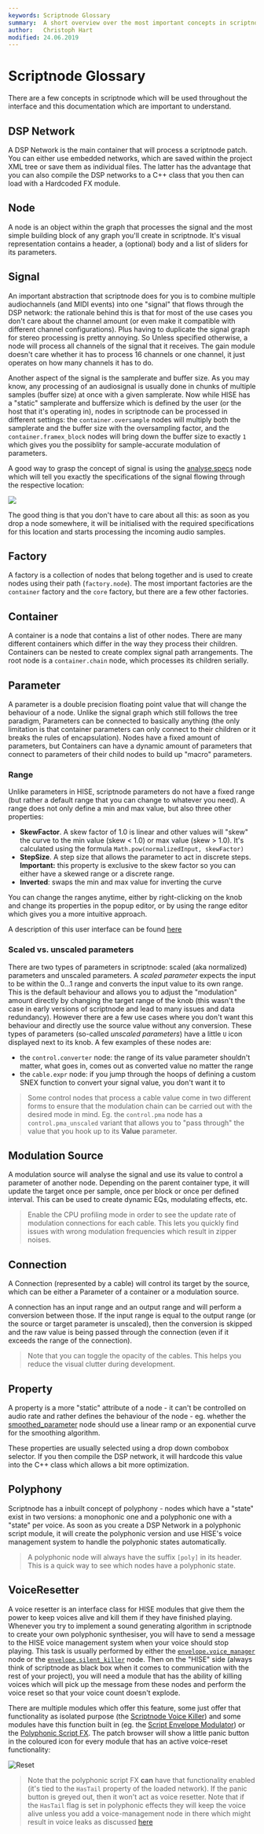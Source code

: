 ```yaml
---
keywords: Scriptnode Glossary
summary:  A short overview over the most important concepts in scriptnode
author:   Christoph Hart
modified: 24.06.2019
---
```


# Scriptnode Glossary

There are a few concepts in scriptnode which will be used throughout the interface and this documentation which are important to understand.

## DSP Network

A DSP Network is the main container that will process a scriptnode patch. You can either use embedded networks, which are saved within the project XML tree  or save them as individual files. The latter has the advantage that you can also compile the DSP networks to a C++ class that you then can load with a Hardcoded FX module.

## Node

A node is an object within the graph that processes the signal and the most simple building block of any graph you'll create in scriptnode. It's visual representation contains a header, a (optional) body and a list of sliders for its parameters.

## Signal

An important abstraction that scriptnode does for you is to combine multiple audiochannels (and MIDI events) into one "signal" that flows through the DSP network: the rationale behind this is that for most of the use cases you don't care about the channel amount (or even make it compatible with different channel configurations). Plus having to duplicate the signal graph for stereo processing is pretty annoying. So Unless specified otherwise, a node will process all channels of the signal that it receives. The gain module doesn't care whether it has to process 16 channels or one channel, it just operates on how many channels it has to do.

Another aspect of the signal is the samplerate and buffer size. As you may know, any processing of an audiosignal is usually done in chunks of multiple samples (buffer size) at once with a given samplerate. Now while HISE has a "static" samplerate and buffersize which is defined by the user (or the host that it's operating in), nodes in scriptnode can be processed in different settings: the `container.oversample` nodes will multiply both the samplerate and the buffer size with the oversampling factor, and the `container.framex_block` nodes will bring down the buffer size to exactly `1` which gives you the possiblity for sample-accurate modulation of parameters.

A good way to grasp the concept of signal is using the [analyse.specs](/scriptnode/list/analyse/specs) node which will tell you exactly the specifications of the signal flowing through the respective location:

![](/images/scriptnode/signal_specs.png)

The good thing is that you don't have to care about all this: as soon as you drop a node somewhere, it will be initialised with the required specifications for this location and starts processing the incoming audio samples.

## Factory

A factory is a collection of nodes that belong together and is used to create nodes using their path (`factory.node`). The most important factories are the `container` factory and the `core` factory, but there are a few other factories.

## Container

A container is a node that contains a list of other nodes. There are many different containers which differ in the way they process their children. Containers can be nested to create complex signal path arrangements. The root node is a `container.chain` node, which processes its children serially.

## Parameter

A parameter is a double precision floating point value that will change the behaviour of a node. Unlike the signal graph which still follows the tree paradigm, Parameters can be connected to basically anything (the only limitation is that container parameters can only connect to their children or it breaks the rules of encapsulation). Nodes have a fixed amount of parameters, but Containers can have a dynamic amount of parameters that connect to parameters of their child nodes to build up "macro" parameters.

### Range

Unlike parameters in HISE, scriptnode parameters do not have a fixed range (but rather a default range that you can change to whatever you need). A range does not only define a min and max value, but also three other properties:

- **SkewFactor**. A skew factor of 1.0 is linear and other values will "skew" the curve to the min value (skew < 1.0) or max value (skew > 1.0). It's calculated using the formula `Math.pow(normalizedInput, skewFactor)`
- **StepSize**. A step size that allows the parameter to act in discrete steps. **Important:** this property is exclusive to the skew factor so you can either have a skewed range or a discrete range.
- **Inverted**: swaps the min and max value for inverting the curve

You can change the ranges anytime, either by right-clicking on the knob and change its properties in the popup editor, or by using the range editor which gives you a more intuitive approach.

A description of this user interface can be found [here](/working-with-hise/hise-interface/scriptnode-editor)

### Scaled vs. unscaled parameters

There are two types of parameters in scriptnode: scaled (aka normalized) parameters and unscaled parameters. A *scaled parameter* expects the input to be within the 0...1 range and converts the input value to its own range. This is the default behaviour and allows you to adjust the "modulation" amount directly by changing the target range of the knob (this wasn't the case in early versions of scriptnode and lead to many issues and data redundancy). However there are a few use cases where you don't want this behaviour and directly use the source value without any conversion. These types of parameters (so-called *unscaled parameters*) have a little `U` icon displayed next to its knob. A few examples of these nodes are:

- the `control.converter` node: the range of its value parameter shouldn't matter, what goes in, comes out as converted value no matter the range
- the `cable.expr` node: if you jump through the hoops of defining a custom SNEX function to convert your signal value, you don't want it to 

> Some control nodes that process a cable value come in two different forms to ensure that the modulation chain can be carried out with the desired mode in mind. Eg. the `control.pma` node has a `control.pma_unscaled` variant that allows you to "pass through" the value that you hook up to its **Value** parameter.

## Modulation Source

A modulation source will analyse the signal and use its value to control a parameter of another node. Depending on the parent container type, it will update the target once per sample, once per block or once per defined interval. This can be used to create dynamic EQs, modulating effects, etc.

> Enable the CPU profiling mode in order to see the update rate of modulation connections for each cable. This lets you quickly find issues with wrong modulation frequencies which result in zipper noises.

## Connection

A Connection (represented by a cable) will control its target by the source, which can be either a Parameter of a container or a modulation source.  

A connection has an input range and an output range and will perform a conversion between those. If the input range is equal to the output range (or the source or target parameter is unscaled), then the conversion is skipped and the raw value is being passed through the connection (even if it exceeds the range of the connection). 

> Note that you can toggle the opacity of the cables. This helps you reduce the visual clutter during development.

## Property

A property is a more "static" attribute of a node - it can't be controlled on audio rate and rather defines the behaviour of the node - eg. whether the [smoothed_parameter](/scriptnode/list/control/smoothed_parameter) node should use a linear ramp or an exponential curve for the smoothing algorithm.

These properties are usually selected using a drop down combobox selector. If you then compile the DSP network, it will hardcode this value into the C++ class which allows a bit more optimization.

## Polyphony



Scriptnode has a inbuilt concept of polyphony - nodes which have a "state" exist in two versions: a monophonic one and a polyphonic one with a "state" per voice. As soon as you create a DSP Network in a polyphonic script module, it will create the polyphonic version and use HISE's voice management system to handle the polyphonic states automatically. 

> A polyphonic node will always have the suffix `[poly]` in its header. This is a quick way to see which nodes have a polyphonic state.

## VoiceResetter

A voice resetter is an interface class for HISE modules that give them the power to keep voices alive and kill them if they have finished playing. Whenever you try to implement a sound generating algorithm in scriptnode to create your own polyphonic synthesiser, you will have to send a message to the HISE voice management system when your voice should stop playing. This task is usually performed by either the [`envelope.voice_manager`](/scriptnode/list/envelope/voice_manager) node or the [`envelope.silent_killer`](/scriptnode/list/envelope/silent_killer) node. Then on the "HISE" side (always think of scriptnode as black box when it comes to communication with the rest of your project), you will need a module that has the ability of killing voices which will pick up the message from these nodes and perform the voice reset so that your voice count doesn't explode.

There are multiple modules which offer this feature, some just offer that functionality as isolated purpose (the [Scriptnode Voice Killer](/hise-modules/modulators/envelopes/list/scriptnodevoicekiller)) and some modules have this function built in (eg. the [Script Envelope Modulator](/hise-modules/modulators/envelopes/list/scriptenvelopemodulator)) or the [Polyphonic Script FX](/hise-modules/effects/list/polyscriptfx). The patch browser will show a little panic button in the coloured icon for every module that has an active voice-reset functionality:


![Reset](/images/custom/scriptnode/voice_reset.PNG)

> Note that the polyphonic script FX **can** have that functionality enabled (it's tied to the `HasTail` property of the loaded network). If the panic button is greyed out, then it won't act as voice resetter. Note that if the `HasTail` flag is set in polyphonic effects they will keep the voice alive unless you add a voice-management node in there which might result in voice leaks as discussed [here](https://github.com/christophhart/HISE/issues/564)

